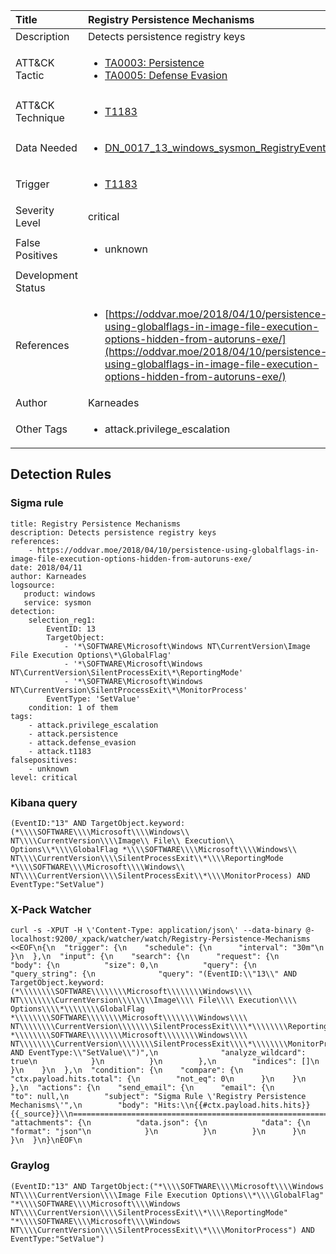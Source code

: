 | Title                | Registry Persistence Mechanisms                                                                                                                                                 |
|:---------------------|:------------------------------------------------------------------------------------------------------------------------------------------------------------|
| Description          | Detects persistence registry keys                                                                                                                                           |
| ATT&amp;CK Tactic    | <ul><li>[TA0003: Persistence](https://attack.mitre.org/tactics/TA0003)</li><li>[TA0005: Defense Evasion](https://attack.mitre.org/tactics/TA0005)</li></ul>  |
| ATT&amp;CK Technique | <ul><li>[T1183](https://attack.mitre.org/tactics/T1183)</li></ul>                             |
| Data Needed          | <ul><li>[DN_0017_13_windows_sysmon_RegistryEvent](../Data_Needed/DN_0017_13_windows_sysmon_RegistryEvent.md)</li></ul>                                                         |
| Trigger              | <ul><li>[T1183](../Triggers/T1183.md)</li></ul>  |
| Severity Level       | critical                                                                                                                                                 |
| False Positives      | <ul><li>unknown</li></ul>                                                                  |
| Development Status   |                                                                                                                                                 |
| References           | <ul><li>[https://oddvar.moe/2018/04/10/persistence-using-globalflags-in-image-file-execution-options-hidden-from-autoruns-exe/](https://oddvar.moe/2018/04/10/persistence-using-globalflags-in-image-file-execution-options-hidden-from-autoruns-exe/)</li></ul>                                                          |
| Author               | Karneades                                                                                                                                                |
| Other Tags           | <ul><li>attack.privilege_escalation</li></ul> | 

## Detection Rules

### Sigma rule

```
title: Registry Persistence Mechanisms
description: Detects persistence registry keys 
references:
    - https://oddvar.moe/2018/04/10/persistence-using-globalflags-in-image-file-execution-options-hidden-from-autoruns-exe/
date: 2018/04/11
author: Karneades
logsource:
   product: windows
   service: sysmon
detection:
    selection_reg1:
        EventID: 13 
        TargetObject: 
            - '*\SOFTWARE\Microsoft\Windows NT\CurrentVersion\Image File Execution Options\*\GlobalFlag'
            - '*\SOFTWARE\Microsoft\Windows NT\CurrentVersion\SilentProcessExit\*\ReportingMode'
            - '*\SOFTWARE\Microsoft\Windows NT\CurrentVersion\SilentProcessExit\*\MonitorProcess'
        EventType: 'SetValue'
    condition: 1 of them
tags:
    - attack.privilege_escalation
    - attack.persistence
    - attack.defense_evasion
    - attack.t1183
falsepositives:
    - unknown
level: critical

```





### Kibana query

```
(EventID:"13" AND TargetObject.keyword:(*\\\\SOFTWARE\\\\Microsoft\\\\Windows\\ NT\\\\CurrentVersion\\\\Image\\ File\\ Execution\\ Options\\*\\\\GlobalFlag *\\\\SOFTWARE\\\\Microsoft\\\\Windows\\ NT\\\\CurrentVersion\\\\SilentProcessExit\\*\\\\ReportingMode *\\\\SOFTWARE\\\\Microsoft\\\\Windows\\ NT\\\\CurrentVersion\\\\SilentProcessExit\\*\\\\MonitorProcess) AND EventType:"SetValue")
```





### X-Pack Watcher

```
curl -s -XPUT -H \'Content-Type: application/json\' --data-binary @- localhost:9200/_xpack/watcher/watch/Registry-Persistence-Mechanisms <<EOF\n{\n  "trigger": {\n    "schedule": {\n      "interval": "30m"\n    }\n  },\n  "input": {\n    "search": {\n      "request": {\n        "body": {\n          "size": 0,\n          "query": {\n            "query_string": {\n              "query": "(EventID:\\"13\\" AND TargetObject.keyword:(*\\\\\\\\SOFTWARE\\\\\\\\Microsoft\\\\\\\\Windows\\\\ NT\\\\\\\\CurrentVersion\\\\\\\\Image\\\\ File\\\\ Execution\\\\ Options\\\\*\\\\\\\\GlobalFlag *\\\\\\\\SOFTWARE\\\\\\\\Microsoft\\\\\\\\Windows\\\\ NT\\\\\\\\CurrentVersion\\\\\\\\SilentProcessExit\\\\*\\\\\\\\ReportingMode *\\\\\\\\SOFTWARE\\\\\\\\Microsoft\\\\\\\\Windows\\\\ NT\\\\\\\\CurrentVersion\\\\\\\\SilentProcessExit\\\\*\\\\\\\\MonitorProcess) AND EventType:\\"SetValue\\")",\n              "analyze_wildcard": true\n            }\n          }\n        },\n        "indices": []\n      }\n    }\n  },\n  "condition": {\n    "compare": {\n      "ctx.payload.hits.total": {\n        "not_eq": 0\n      }\n    }\n  },\n  "actions": {\n    "send_email": {\n      "email": {\n        "to": null,\n        "subject": "Sigma Rule \'Registry Persistence Mechanisms\'",\n        "body": "Hits:\\n{{#ctx.payload.hits.hits}}{{_source}}\\n================================================================================\\n{{/ctx.payload.hits.hits}}",\n        "attachments": {\n          "data.json": {\n            "data": {\n              "format": "json"\n            }\n          }\n        }\n      }\n    }\n  }\n}\nEOF\n
```





### Graylog

```
(EventID:"13" AND TargetObject:("*\\\\SOFTWARE\\\\Microsoft\\\\Windows NT\\\\CurrentVersion\\\\Image File Execution Options\\*\\\\GlobalFlag" "*\\\\SOFTWARE\\\\Microsoft\\\\Windows NT\\\\CurrentVersion\\\\SilentProcessExit\\*\\\\ReportingMode" "*\\\\SOFTWARE\\\\Microsoft\\\\Windows NT\\\\CurrentVersion\\\\SilentProcessExit\\*\\\\MonitorProcess") AND EventType:"SetValue")
```

